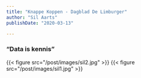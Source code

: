 ```yaml
---
title: "Knappe Koppen - Dagblad De Limburger"
author: "Sil Aarts"
publishDate: "2020-03-13"

---
```


### “Data is kennis”

{{< figure src="/post/images/sil2.jpg" >}}
{{< figure src="/post/images/sil1.jpg" >}}



